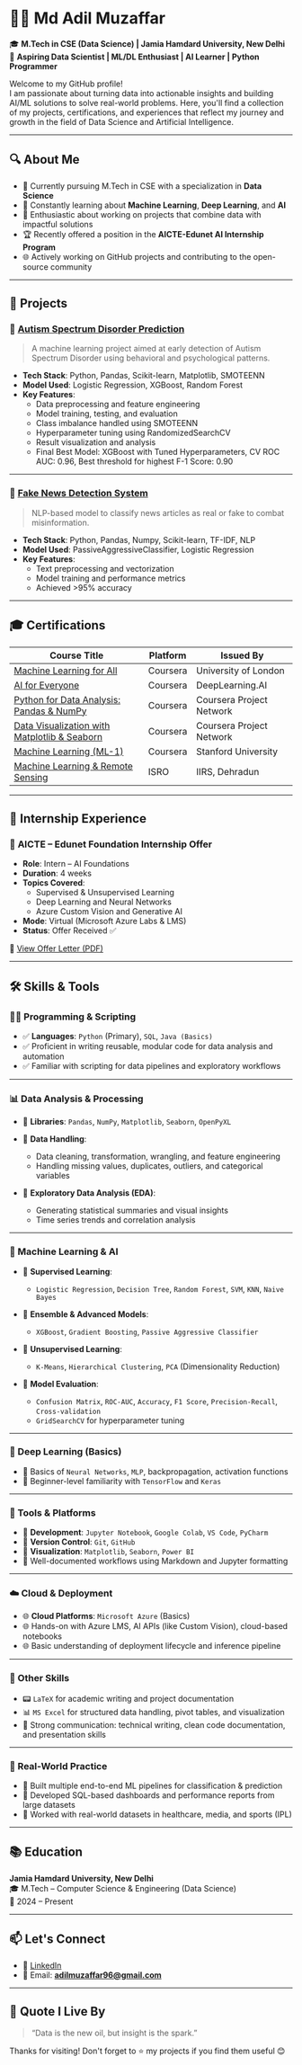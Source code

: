 # 👨‍💻 Md Adil Muzaffar

🎓 **M.Tech in CSE (Data Science) | Jamia Hamdard University, New Delhi**  
📌 **Aspiring Data Scientist | ML/DL Enthusiast | AI Learner | Python Programmer**

Welcome to my GitHub profile!  
I am passionate about turning data into actionable insights and building AI/ML solutions to solve real-world problems. Here, you'll find a collection of my projects, certifications, and experiences that reflect my journey and growth in the field of Data Science and Artificial Intelligence.

---

## 🔍 About Me

- 🔭 Currently pursuing M.Tech in CSE with a specialization in **Data Science**
- 🌱 Constantly learning about **Machine Learning**, **Deep Learning**, and **AI**
- 🧠 Enthusiastic about working on projects that combine data with impactful solutions
- 🏆 Recently offered a position in the **AICTE-Edunet AI Internship Program**
- 🌐 Actively working on GitHub projects and contributing to the open-source community

---

## 🧠 Projects

### 🔹 [Autism Spectrum Disorder Prediction](https://github.com/mdadilmuzaffar24/Autism_Predicition_ML_project)
> A machine learning project aimed at early detection of Autism Spectrum Disorder using behavioral and psychological patterns.

- **Tech Stack**: Python, Pandas, Scikit-learn, Matplotlib, SMOTEENN
- **Model Used**: Logistic Regression, XGBoost, Random Forest
- **Key Features**:
  - Data preprocessing and feature engineering
  - Model training, testing, and evaluation
  - Class imbalance handled using SMOTEENN
  - Hyperparameter tuning using RandomizedSearchCV
  - Result visualization and analysis
  - Final Best Model: XGBoost with Tuned Hyperparameters, CV ROC AUC: 0.96, Best threshold for highest F-1 Score: 0.90

---

### 🔹 [Fake News Detection System](https://github.com/mdadilmuzaffar24/Fake_News_Prediction)
> NLP-based model to classify news articles as real or fake to combat misinformation.

- **Tech Stack**: Python, Pandas, Numpy, Scikit-learn, TF-IDF, NLP
- **Model Used**: PassiveAggressiveClassifier, Logistic Regression
- **Key Features**:
  - Text preprocessing and vectorization
  - Model training and performance metrics
  - Achieved >95% accuracy

---

## 🎓 Certifications

| Course Title | Platform | Issued By |
|--------------|----------|------------|
| [Machine Learning for All](https://www.coursera.org/account/accomplishments/verify/9WTXD8TGMZX0) | Coursera | University of London |
| [AI for Everyone](https://www.coursera.org/account/accomplishments/verify/ZE4VP0X7GBCE) | Coursera | DeepLearning.AI |
| [Python for Data Analysis: Pandas & NumPy](https://www.coursera.org/account/accomplishments/verify/0A720BJOB4IA) | Coursera | Coursera Project Network |
| [Data Visualization with Matplotlib & Seaborn](https://www.coursera.org/account/accomplishments/verify/KK43G9SC3CU2) | Coursera | Coursera Project Network |
| [Machine Learning (ML-1)](https://www.coursera.org/account/accomplishments/verify/7XIJ42EZPN9Y) | Coursera | Stanford University |
| [Machine Learning & Remote Sensing](https://drive.google.com/file/d/1ZSuiyCMPSN4ScUl8FOTvp6-PBpkP6ANd/view?usp=sharing) | ISRO | IIRS, Dehradun |

---

## 💼 Internship Experience

### 📜 **AICTE – Edunet Foundation Internship Offer**
- **Role**: Intern – AI Foundations
- **Duration**: 4 weeks
- **Topics Covered**:
  - Supervised & Unsupervised Learning
  - Deep Learning and Neural Networks
  - Azure Custom Vision and Generative AI
- **Mode**: Virtual (Microsoft Azure Labs & LMS)
- **Status**: Offer Received ✅

📄 [View Offer Letter (PDF)](https://github.com/mdadilmuzaffar24/mdadilmuzaffar24/blob/main/assets/offer_letter.pdf)

---

## 🛠️ Skills & Tools

### 👨‍💻 Programming & Scripting

* ✅ **Languages**: `Python` (Primary), `SQL`, `Java (Basics)`
* ✅ Proficient in writing reusable, modular code for data analysis and automation
* ✅ Familiar with scripting for data pipelines and exploratory workflows

---

### 📊 Data Analysis & Processing

* 🔹 **Libraries**: `Pandas`, `NumPy`, `Matplotlib`, `Seaborn`, `OpenPyXL`
* 🔹 **Data Handling**:

  * Data cleaning, transformation, wrangling, and feature engineering
  * Handling missing values, duplicates, outliers, and categorical variables
* 🔹 **Exploratory Data Analysis (EDA)**:

  * Generating statistical summaries and visual insights
  * Time series trends and correlation analysis

---

### 🤖 Machine Learning & AI

* 🔸 **Supervised Learning**:

  * `Logistic Regression`, `Decision Tree`, `Random Forest`, `SVM`, `KNN`, `Naive Bayes`
* 🔸 **Ensemble & Advanced Models**:

  * `XGBoost`, `Gradient Boosting`, `Passive Aggressive Classifier`
* 🔸 **Unsupervised Learning**:

  * `K-Means`, `Hierarchical Clustering`, `PCA` (Dimensionality Reduction)
* 🔸 **Model Evaluation**:

  * `Confusion Matrix`, `ROC-AUC`, `Accuracy`, `F1 Score`, `Precision-Recall`, `Cross-validation`
  * `GridSearchCV` for hyperparameter tuning

---

### 🫠 Deep Learning (Basics)

* 🤖 Basics of `Neural Networks`, `MLP`, backpropagation, activation functions
* 🤖 Beginner-level familiarity with `TensorFlow` and `Keras`

---

### 🧰 Tools & Platforms

* 🧹 **Development**: `Jupyter Notebook`, `Google Colab`, `VS Code`, `PyCharm`
* 🧹 **Version Control**: `Git`, `GitHub`
* 🧹 **Visualization**: `Matplotlib`, `Seaborn`, `Power BI`
* 🧹 Well-documented workflows using Markdown and Jupyter formatting

---

### ☁️ Cloud & Deployment

* 🌐 **Cloud Platforms**: `Microsoft Azure` (Basics)
* 🌐 Hands-on with Azure LMS, AI APIs (like Custom Vision), cloud-based notebooks
* 🌐 Basic understanding of deployment lifecycle and inference pipeline

---

### 📆 Other Skills

* 📟 `LaTeX` for academic writing and project documentation
* 📊 `MS Excel` for structured data handling, pivot tables, and visualization
* 📣 Strong communication: technical writing, clean code documentation, and presentation skills

---

### 🧪 Real-World Practice

* 📌 Built multiple end-to-end ML pipelines for classification & prediction
* 📌 Developed SQL-based dashboards and performance reports from large datasets
* 📌 Worked with real-world datasets in healthcare, media, and sports (IPL)


---

## 📚 Education

**Jamia Hamdard University, New Delhi**  
🎓 M.Tech – Computer Science & Engineering (Data Science)  
📅 2024 – Present

---

## 📫 Let's Connect

- 🔗 [LinkedIn](www.linkedin.com/in/md-adil-muzaffar)
- 📧 Email: **adilmuzaffar96@gmail.com**

---

## 📌 Quote I Live By

> “Data is the new oil, but insight is the spark.”

Thanks for visiting! Don't forget to ⭐️ my projects if you find them useful 😊


